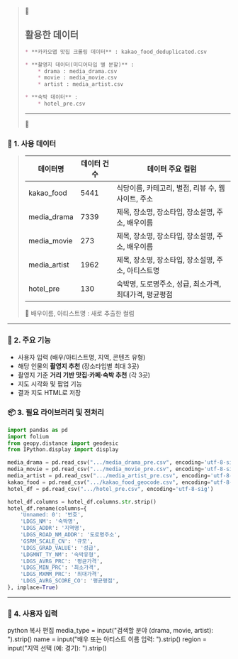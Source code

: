 > 📁  
>
> ## 활용한 데이터
>
> ```markdown
> * **카카오맵 맛집 크롤링 데이터** : kakao_food_deduplicated.csv  
> 
> * **촬영지 데이터(미디어타입 별 분할)** :  
>     * drama : media_drama.csv  
>     * movie : media_movie.csv  
>     * artist : media_artist.csv  
> 
> * **숙박 데이터** :  
>     * hotel_pre.csv  
> ```
>
> ---
>
> 📃  
>
### 🧩 1. 사용 데이터
>
> | 데이터명       | 데이터 건수 | 데이터 주요 컬럼                                    |
> | -------------- | ----------- | ------------------------------------------------- |
> | kakao_food     | 5441        | 식당이름, 카테고리, 별점, 리뷰 수, 웹사이트, 주소    |
> | media_drama    | 7339        | 제목, 장소명, 장소타입, 장소설명, 주소, 배우이름     |
> | media_movie    | 273         | 제목, 장소명, 장소타입, 장소설명, 주소, 배우이름     |
> | media_artist   | 1962        | 제목, 장소명, 장소타입, 장소설명, 주소, 아티스트명    |
> | hotel_pre      | 130         | 숙박명, 도로명주소, 성급, 최소가격, 최대가격, 평균평점 |
>
> 📍 배우이름, 아티스트명 : 새로 추출한 컬럼

---

### 🔧 2. 주요 기능

- 사용자 입력 (배우/아티스트명, 지역, 콘텐츠 유형)
- 해당 인물의 **촬영지 추천** (장소타입별 최대 3곳)
- 촬영지 기준 **거리 기반 맛집·카페·숙박 추천** (각 3곳)
- 지도 시각화 및 팝업 기능
- 결과 지도 HTML로 저장

### 📦 3. 필요 라이브러리 및 전처리

```python
import pandas as pd
import folium
from geopy.distance import geodesic
from IPython.display import display

media_drama = pd.read_csv(".../media_drama_pre.csv", encoding='utf-8-sig')
media_movie = pd.read_csv(".../media_movie_pre.csv", encoding='utf-8-sig')
media_artist = pd.read_csv(".../media_artist_pre.csv", encoding='utf-8-sig')
kakao_food = pd.read_csv(".../kakao_food_geocode.csv", encoding="utf-8-sig")
hotel_df = pd.read_csv(".../hotel_pre.csv", encoding='utf-8-sig')

hotel_df.columns = hotel_df.columns.str.strip()
hotel_df.rename(columns={
    'Unnamed: 0': '번호',
    'LDGS_NM': '숙박명',
    'LDGS_ADDR': '지역명',
    'LDGS_ROAD_NM_ADDR': '도로명주소',
    'GSRM_SCALE_CN': '규모',
    'LDGS_GRAD_VALUE': '성급',
    'LDGMNT_TY_NM': '숙박유형',
    'LDGS_AVRG_PRC': '평균가격',
    'LDGS_MIN_PRC': '최소가격',
    'LDGS_MXMM_PRC': '최대가격',
    'LDGS_AVRG_SCORE_CO': '평균평점',
}, inplace=True)
```
---


### 🎯 4. 사용자 입력
python
복사
편집
media_type = input("검색할 분야 (drama, movie, artist): ").strip()
name = input("배우 또는 아티스트 이름 입력: ").strip()
region = input("지역 선택 (예: 경기): ").strip()
